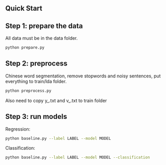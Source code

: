 ## Quick Start
## Step 1: prepare the data
All data must be in the data folder. 
```bash
python prepare.py
```

## Step 2: preprocess
Chinese word segmentation, remove stopwords and noisy sentences, put everything to train/lda folder. 
```bash
python preprocess.py
```
Also need to copy y_.txt and v_.txt to train folder

## Step 3: run models
Regression:
```bash
python baseline.py --label LABEL --model MODEL
```
Classification:
```bash
python baseline.py --label LABEL --model MODEL --classification
```
